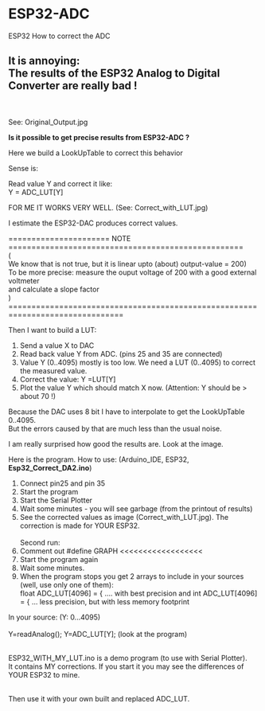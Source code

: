# ESP32-ADC
ESP32 How to correct the ADC

<h2>It is annoying:<br> The results of the ESP32 Analog to Digital Converter are really bad !</h2><br><br>
See: Original_Output.jpg<br>

<b>Is it possible to get precise results from ESP32-ADC ?</b><br>

Here we build a LookUpTable to correct this behavior<br>

Sense is:

Read value Y and correct it like:<br>
   Y = ADC_LUT[Y] <br>


FOR ME IT WORKS VERY WELL. (See: Correct_with_LUT.jpg)


I estimate the ESP32-DAC produces correct values.<br>

====================== NOTE ===================================================<br>
(<br>
  We know that is not true, but it is linear upto (about) output-value = 200)<br>
  To be more precise: measure the ouput voltage of 200 with a good external voltmeter<br>
  and calculate a slope factor<br>
) <br>
===============================================================================<br>


Then I want to build a LUT: <br>

1) Send a value X to DAC
2) Read back value Y from ADC. (pins 25 and 35 are connected)
3) Value Y (0..4095) mostly is too low. We need a LUT (0..4095) to correct the measured value.
4) Correct the value: Y =LUT[Y]
5) Plot the value Y which should match X now. (Attention: Y should be > about 70 !)

Because the DAC uses 8 bit I have to interpolate to get the LookUpTable 0..4095. <br>
But the errors caused by that are much less than the usual noise. <br>


I am really surprised how good the results are. Look at the image. <br>

Here is the program.
How to use: (Arduino_IDE, ESP32,  <b>Esp32_Correct_DA2.ino</b>)
1) Connect pin25 and pin 35
2) Start the program
3) Start the Serial Plotter
4) Wait some minutes - you will see garbage (from the printout of results)
5) See the corrected values as image (Correct_with_LUT.jpg). The correction is made for YOUR ESP32.<br><br>
Second run:<br>
6) Comment out #define GRAPH   <<<<<<<<<<<<<<<<<<
7) Start the program again
8) Wait some minutes.
9) When the program stops you get 2 arrays to include in your sources (well, use only one of them):<br>
   float ADC_LUT[4096] = { .... with best precision
and
     int ADC_LUT[4096] = { ... less precision, but with less memory footprint

In your source: (Y: 0...4095) <br><br>
      Y=readAnalog(); Y=ADC_LUT[Y]; (look at the program)<br><br>

ESP32_WITH_MY_LUT.ino is a demo program (to use with Serial Plotter).<br>
It contains MY corrections. If you start it you may see the differences of YOUR ESP32 to mine.<br><br>

Then use it with your own built and replaced ADC_LUT.<br>


